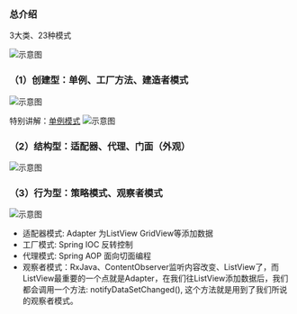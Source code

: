 ### 总介绍
3大类、23种模式

![示意图](https://upload-images.jianshu.io/upload_images/944365-45559853a54ad804.png?imageMogr2/auto-orient/strip%7CimageView2/2/w/1240)

### （1）创建型：单例、工厂方法、建造者模式
![示意图](http://upload-images.jianshu.io/upload_images/944365-d36fef2e61f7e946.png?imageMogr2/auto-orient/strip%7CimageView2/2/w/1240)

特别讲解：[单例模式](https://www.jianshu.com/p/b8c578b07fbc)
![示意图](http://upload-images.jianshu.io/upload_images/944365-e08e8d7df9cf302d.png?imageMogr2/auto-orient/strip%7CimageView2/2/w/1240)

### （2）结构型：适配器、代理、门面（外观）
![示意图](http://upload-images.jianshu.io/upload_images/944365-d193d1e05cc90555.png?imageMogr2/auto-orient/strip%7CimageView2/2/w/1240)

### （3）行为型：策略模式、观察者模式

![示意图](http://upload-images.jianshu.io/upload_images/944365-90d182a07bd7e5cb.png?imageMogr2/auto-orient/strip%7CimageView2/2/w/1240)



- 适配器模式: Adapter 为ListView GridView等添加数据
- 工厂模式: Spring IOC 反转控制
- 代理模式: Spring AOP 面向切面编程
- 观察者模式：RxJava、ContentObserver监听内容改变、ListView了，而ListView最重要的一个点就是Adapter，在我们往ListView添加数据后，我们都会调用一个方法: notifyDataSetChanged(), 这个方法就是用到了我们所说的观察者模式。